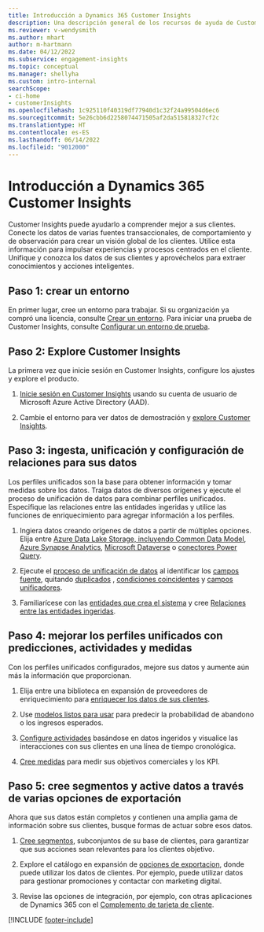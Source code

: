 ```yaml
---
title: Introducción a Dynamics 365 Customer Insights
description: Una descripción general de los recursos de ayuda de Customer Insights para comenzar rápidamente.
ms.reviewer: v-wendysmith
ms.author: mhart
author: m-hartmann
ms.date: 04/12/2022
ms.subservice: engagement-insights
ms.topic: conceptual
ms.manager: shellyha
ms.custom: intro-internal
searchScope:
- ci-home
- customerInsights
ms.openlocfilehash: 1c925110f40319df77940d1c32f24a99504d6ec6
ms.sourcegitcommit: 5e26cbb6d2258074471505af2da515818327cf2c
ms.translationtype: HT
ms.contentlocale: es-ES
ms.lasthandoff: 06/14/2022
ms.locfileid: "9012000"
---
```

# <a name="get-started-with-dynamics-365-customer-insights"></a>Introducción a Dynamics 365 Customer Insights

Customer Insights puede ayudarlo a comprender mejor a sus clientes. Conecte los datos de varias fuentes transaccionales, de comportamiento y de observación para crear un visión global de los clientes. Utilice esta información para impulsar experiencias y procesos centrados en el cliente. Unifique y conozca los datos de sus clientes y aprovéchelos para extraer conocimientos y acciones inteligentes.

## <a name="step-1-create-an-environment"></a>Paso 1: crear un entorno

En primer lugar, cree un entorno para trabajar. Si su organización ya compró una licencia, consulte [Crear un entorno](create-environment.md). Para iniciar una prueba de Customer Insights, consulte [Configurar un entorno de prueba](trial-signup.md).

## <a name="step-2-explore-customer-insights"></a>Paso 2: Explore Customer Insights

La primera vez que inicie sesión en Customer Insights, configure los ajustes y explore el producto.

1. [Inicie sesión en Customer Insights](https://home.ci.ai.dynamics.com) usando su cuenta de usuario de Microsoft Azure Active Directory (AAD).

1. Cambie el entorno para ver datos de demostración y [explore Customer Insights](home.md).

## <a name="step-3-ingest-unify-and-set-up-relationships-for-your-data"></a>Paso 3: ingesta, unificación y configuración de relaciones para sus datos

Los perfiles unificados son la base para obtener información y tomar medidas sobre los datos. Traiga datos de diversos orígenes y ejecute el proceso de unificación de datos para combinar perfiles unificados. Especifique las relaciones entre las entidades ingeridas y utilice las funciones de enriquecimiento para agregar información a los perfiles.

1. Ingiera datos creando orígenes de datos a partir de múltiples opciones. Elija entre [Azure Data Lake Storage, incluyendo Common Data Model](connect-common-data-model.md), [Azure Synapse Analytics](connect-synapse.md), [Microsoft Dataverse](connect-dataverse-managed-lake.md) o [conectores Power Query](connect-power-query.md).

1. Ejecute el [proceso de unificación de datos](data-unification.md) al identificar los [campos fuente](map-entities.md), quitando [duplicados](remove-duplicates.md) , [condiciones coincidentes](match-entities.md) y [campos unificadores](merge-entities.md).

1. Familiarícese con las [entidades que crea el sistema](entities.md) y cree [Relaciones entre las entidades ingeridas](relationships.md).

## <a name="step-4-enhance-unified-profiles-with-predictions-activities-and-measures"></a>Paso 4: mejorar los perfiles unificados con predicciones, actividades y medidas

Con los perfiles unificados configurados, mejore sus datos y aumente aún más la información que proporcionan.

1. Elija entre una biblioteca en expansión de proveedores de enriquecimiento para [enriquecer los datos de sus clientes](enrichment-hub.md).

1. Use [modelos listos para usar](predictions-overview.md) para predecir la probabilidad de abandono o los ingresos esperados.

1. [Configure actividades](activities.md) basándose en datos ingeridos y visualice las interacciones con sus clientes en una línea de tiempo cronológica.

1. [Cree medidas](measures.md) para medir sus objetivos comerciales y los KPI.

## <a name="step-5-create-segments-and-activate-data-through-various-export-options"></a>Paso 5: cree segmentos y active datos a través de varias opciones de exportación

Ahora que sus datos están completos y contienen una amplia gama de información sobre sus clientes, busque formas de actuar sobre esos datos.

1. [Cree segmentos](segments.md), subconjuntos de su base de clientes, para garantizar que sus acciones sean relevantes para los clientes objetivo.

1. Explore el catálogo en expansión de [opciones de exportacion](export-destinations.md), donde puede utilizar los datos de clientes. Por ejemplo, puede utilizar datos para gestionar promociones y contactar con marketing digital.

1. Revise las opciones de integración, por ejemplo, con otras aplicaciones de Dynamics 365 con el [Complemento de tarjeta de cliente](customer-card-add-in.md).  


[!INCLUDE [footer-include](includes/footer-banner.md)]
